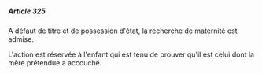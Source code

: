 ##### Article 325

A défaut de titre et de possession d'état, la recherche de maternité est admise.

L'action est réservée à l'enfant qui est tenu de prouver qu'il est celui dont la mère prétendue a accouché.

